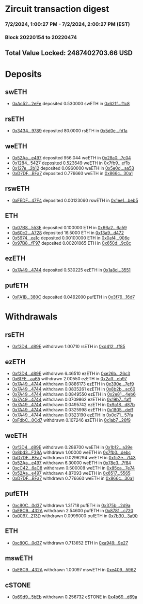 # Zircuit transaction digest
### 7/2/2024, 1:00:27 PM - 7/2/2024, 2:00:27 PM (EST)
### Block 20220154 to 20220474

## Total Value Locked: 2487402703.66 USD

# Deposits
## swETH
- [0xAc52...2eFe](https://etherscan.io/address/0xAc52c1586E5921C2c5Da887b0CB7bF1B857C2eFe) deposited 0.530000 swETH in [0x621f...f1c8](https://etherscan.io/tx/0xAc52c1586E5921C2c5Da887b0CB7bF1B857C2eFe)
## rsETH
- [0x3434...9789](https://etherscan.io/address/0x34349c5569e7B846c3558961552D2202760A9789) deposited 80.0000 rsETH in [0x5d0e...fd1a](https://etherscan.io/tx/0x34349c5569e7B846c3558961552D2202760A9789)
## weETH
- [0x52Aa...e497](https://etherscan.io/address/0x52Aa899454998Be5b000Ad077a46Bbe360F4e497) deposited 956.044 weETH in [0x28a0...7c04](https://etherscan.io/tx/0x52Aa899454998Be5b000Ad077a46Bbe360F4e497)
- [0x1284...5427](https://etherscan.io/address/0x128464ad70CDc5B739518028ee9b181aeb7B5427) deposited 0.523649 weETH in [0x7fb9...ef1b](https://etherscan.io/tx/0x128464ad70CDc5B739518028ee9b181aeb7B5427)
- [0x127e...2b12](https://etherscan.io/address/0x127ec63C079cE2986752Bc4EBdB4f6F1Ae642b12) deposited 0.0960000 weETH in [0x5e0d...aa53](https://etherscan.io/tx/0x127ec63C079cE2986752Bc4EBdB4f6F1Ae642b12)
- [0xD7DF...BFa7](https://etherscan.io/address/0xD7DF7E085214743530afF339aFC420c7c720BFa7) deposited 0.776660 weETH in [0x866c...30a1](https://etherscan.io/tx/0xD7DF7E085214743530afF339aFC420c7c720BFa7)
## rswETH
- [0xFEDF...47F4](https://etherscan.io/address/0xFEDF66a68A07BA9e4d797e33b8A660f94B7847F4) deposited 0.00123060 rswETH in [0x1ee1...beb5](https://etherscan.io/tx/0xFEDF66a68A07BA9e4d797e33b8A660f94B7847F4)
## ETH
- [0x07B8...553E](https://etherscan.io/address/0x07B89A4c67206c82Bd8c1A3944299c1c8f52553E) deposited 0.100000 ETH in [0x66a2...6a59](https://etherscan.io/tx/0x07B89A4c67206c82Bd8c1A3944299c1c8f52553E)
- [0x60c2...A728](https://etherscan.io/address/0x60c272446755EeD174a4DF9E18aC12B7B647A728) deposited 16.5000 ETH in [0x13a9...d472](https://etherscan.io/tx/0x60c272446755EeD174a4DF9E18aC12B7B647A728)
- [0x5974...ea1c](https://etherscan.io/address/0x597414ea8A3aC6A9178898952DA237ae4f74ea1c) deposited 0.00100000 ETH in [0x0af4...906e](https://etherscan.io/tx/0x597414ea8A3aC6A9178898952DA237ae4f74ea1c)
- [0x97B8...fF97](https://etherscan.io/address/0x97B819B2408995C43DC6E043D482AC5BDef8fF97) deposited 0.00201065 ETH in [0x650d...9c8c](https://etherscan.io/tx/0x97B819B2408995C43DC6E043D482AC5BDef8fF97)
## ezETH
- [0x7A49...4744](https://etherscan.io/address/0x7A493Be5c2ce014cD049Bf178a1ac0Db1B434744) deposited 0.530225 ezETH in [0x1a8d...3551](https://etherscan.io/tx/0x7A493Be5c2ce014cD049Bf178a1ac0Db1B434744)
## pufETH
- [0xFA1B...380C](https://etherscan.io/address/0xFA1BaCc6441AfFca34f8b8B69bF54f4eA68a380C) deposited 0.0492000 pufETH in [0x3f79...16d7](https://etherscan.io/tx/0xFA1BaCc6441AfFca34f8b8B69bF54f4eA68a380C)
# Withdrawals
## rsETH
- [0xf3D4...d89E](https://etherscan.io/address/0xf3D476566BCC8E882A3910F1471428522449d89E) withdrawn 1.00710 rsETH in [0xd412...ff85](https://etherscan.io/tx/0xf3D476566BCC8E882A3910F1471428522449d89E)
## ezETH
- [0xf3D4...d89E](https://etherscan.io/address/0xf3D476566BCC8E882A3910F1471428522449d89E) withdrawn 6.46510 ezETH in [0xe26b...26c3](https://etherscan.io/tx/0xf3D476566BCC8E882A3910F1471428522449d89E)
- [0x6fFE...aa65](https://etherscan.io/address/0x6fFE225ebC0fd73AB5fff42c8972e25B17c2aa65) withdrawn 2.00550 ezETH in [0x2aff...eb97](https://etherscan.io/tx/0x6fFE225ebC0fd73AB5fff42c8972e25B17c2aa65)
- [0x7A49...4744](https://etherscan.io/address/0x7A493Be5c2ce014cD049Bf178a1ac0Db1B434744) withdrawn 0.0886173 ezETH in [0x390e...7ef9](https://etherscan.io/tx/0x7A493Be5c2ce014cD049Bf178a1ac0Db1B434744)
- [0x7A49...4744](https://etherscan.io/address/0x7A493Be5c2ce014cD049Bf178a1ac0Db1B434744) withdrawn 0.0835261 ezETH in [0x8b2b...ac60](https://etherscan.io/tx/0x7A493Be5c2ce014cD049Bf178a1ac0Db1B434744)
- [0x7A49...4744](https://etherscan.io/address/0x7A493Be5c2ce014cD049Bf178a1ac0Db1B434744) withdrawn 0.0849550 ezETH in [0x2e81...4eb6](https://etherscan.io/tx/0x7A493Be5c2ce014cD049Bf178a1ac0Db1B434744)
- [0x7A49...4744](https://etherscan.io/address/0x7A493Be5c2ce014cD049Bf178a1ac0Db1B434744) withdrawn 0.0709862 ezETH in [0x19b7...faff](https://etherscan.io/tx/0x7A493Be5c2ce014cD049Bf178a1ac0Db1B434744)
- [0x7A49...4744](https://etherscan.io/address/0x7A493Be5c2ce014cD049Bf178a1ac0Db1B434744) withdrawn 0.0495742 ezETH in [0x9a18...d87b](https://etherscan.io/tx/0x7A493Be5c2ce014cD049Bf178a1ac0Db1B434744)
- [0x7A49...4744](https://etherscan.io/address/0x7A493Be5c2ce014cD049Bf178a1ac0Db1B434744) withdrawn 0.0325998 ezETH in [0x1805...deff](https://etherscan.io/tx/0x7A493Be5c2ce014cD049Bf178a1ac0Db1B434744)
- [0x7A49...4744](https://etherscan.io/address/0x7A493Be5c2ce014cD049Bf178a1ac0Db1B434744) withdrawn 0.0323190 ezETH in [0x0d71...57fa](https://etherscan.io/tx/0x7A493Be5c2ce014cD049Bf178a1ac0Db1B434744)
- [0xFdbC...0Cd7](https://etherscan.io/address/0xFdbCCEcaD1B6dDd0dA7C8DFD6Ece8254A9760Cd7) withdrawn 0.107246 ezETH in [0x1ab7...26f9](https://etherscan.io/tx/0xFdbCCEcaD1B6dDd0dA7C8DFD6Ece8254A9760Cd7)
## weETH
- [0xf3D4...d89E](https://etherscan.io/address/0xf3D476566BCC8E882A3910F1471428522449d89E) withdrawn 0.289700 weETH in [0x1b12...a39e](https://etherscan.io/tx/0xf3D476566BCC8E882A3910F1471428522449d89E)
- [0x8bd3...F38A](https://etherscan.io/address/0x8bd34458A8322284032cFbc20C1292d0E8e3F38A) withdrawn 1.00000 weETH in [0x7fb0...debc](https://etherscan.io/tx/0x8bd34458A8322284032cFbc20C1292d0E8e3F38A)
- [0xD7DF...BFa7](https://etherscan.io/address/0xD7DF7E085214743530afF339aFC420c7c720BFa7) withdrawn 0.0296294 weETH in [0x1c2e...7f43](https://etherscan.io/tx/0xD7DF7E085214743530afF339aFC420c7c720BFa7)
- [0x52Aa...e497](https://etherscan.io/address/0x52Aa899454998Be5b000Ad077a46Bbe360F4e497) withdrawn 6.30000 weETH in [0x78e3...7f84](https://etherscan.io/tx/0x52Aa899454998Be5b000Ad077a46Bbe360F4e497)
- [0xcC42...6aC8](https://etherscan.io/address/0xcC4225fAB8636030dE8B96FfB79d90ca28686aC8) withdrawn 0.500008 weETH in [0x85ca...7e74](https://etherscan.io/tx/0xcC4225fAB8636030dE8B96FfB79d90ca28686aC8)
- [0x52Aa...e497](https://etherscan.io/address/0x52Aa899454998Be5b000Ad077a46Bbe360F4e497) withdrawn 4.87093 weETH in [0x6517...5565](https://etherscan.io/tx/0x52Aa899454998Be5b000Ad077a46Bbe360F4e497)
- [0xD7DF...BFa7](https://etherscan.io/address/0xD7DF7E085214743530afF339aFC420c7c720BFa7) withdrawn 0.776660 weETH in [0x866c...30a1](https://etherscan.io/tx/0xD7DF7E085214743530afF339aFC420c7c720BFa7)
## pufETH
- [0xc80C...0d37](https://etherscan.io/address/0xc80C6CA2Cc891f2Cfb8956BF7D2550E2ca310d37) withdrawn 1.31718 pufETH in [0x375b...2d9a](https://etherscan.io/tx/0xc80C6CA2Cc891f2Cfb8956BF7D2550E2ca310d37)
- [0xE8C9...432A](https://etherscan.io/address/0xE8C97650AA7E4525cc45851af5b2f5F81403432A) withdrawn 2.54600 pufETH in [0x8781...c720](https://etherscan.io/tx/0xE8C97650AA7E4525cc45851af5b2f5F81403432A)
- [0x0097...213D](https://etherscan.io/address/0x009787006bc217B7e37A1F28D65e6227a494213D) withdrawn 0.0999000 pufETH in [0x7b30...3a90](https://etherscan.io/tx/0x009787006bc217B7e37A1F28D65e6227a494213D)
## ETH
- [0xc80C...0d37](https://etherscan.io/address/0xc80C6CA2Cc891f2Cfb8956BF7D2550E2ca310d37) withdrawn 0.713652 ETH in [0xa949...9e27](https://etherscan.io/tx/0xc80C6CA2Cc891f2Cfb8956BF7D2550E2ca310d37)
## mswETH
- [0xE8C9...432A](https://etherscan.io/address/0xE8C97650AA7E4525cc45851af5b2f5F81403432A) withdrawn 1.00097 mswETH in [0xe409...5962](https://etherscan.io/tx/0xE8C97650AA7E4525cc45851af5b2f5F81403432A)
## cSTONE
- [0x69d9...5bEb](https://etherscan.io/address/0x69d942eEe53E0C46B944b420E73E315471FF5bEb) withdrawn 0.256732 cSTONE in [0x4b69...d69a](https://etherscan.io/tx/0x69d942eEe53E0C46B944b420E73E315471FF5bEb)

